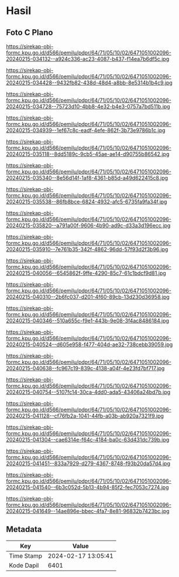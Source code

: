 # Hasil

## Foto C Plano

https://sirekap-obj-formc.kpu.go.id/d566/pemilu/pdpr/64/71/05/10/02/6471051002096-20240215-034132--a924c336-ac23-4087-b437-f14ea7b6df5c.jpg

https://sirekap-obj-formc.kpu.go.id/d566/pemilu/pdpr/64/71/05/10/02/6471051002096-20240215-034428--9432fb82-438d-48d4-a8bb-8e5314b1b4c9.jpg

https://sirekap-obj-formc.kpu.go.id/d566/pemilu/pdpr/64/71/05/10/02/6471051002096-20240215-034728--75723d10-4bb8-4e32-b4e3-0757a7bd511b.jpg

https://sirekap-obj-formc.kpu.go.id/d566/pemilu/pdpr/64/71/05/10/02/6471051002096-20240215-034939--1ef67c8c-eadf-4efe-862f-3b73e9786b1c.jpg

https://sirekap-obj-formc.kpu.go.id/d566/pemilu/pdpr/64/71/05/10/02/6471051002096-20240215-035118--8dd5189c-9cb5-45ae-ae14-d90755b86542.jpg

https://sirekap-obj-formc.kpu.go.id/d566/pemilu/pdpr/64/71/05/10/02/6471051002096-20240215-035340--8e56d14f-1af8-4361-b85d-a49d622415c8.jpg

https://sirekap-obj-formc.kpu.go.id/d566/pemilu/pdpr/64/71/05/10/02/6471051002096-20240215-035538--86fb8bce-6824-4932-afc5-6735fa9fa34f.jpg

https://sirekap-obj-formc.kpu.go.id/d566/pemilu/pdpr/64/71/05/10/02/6471051002096-20240215-035820--a791a00f-9606-4b90-ad9c-d33a3d196ecc.jpg

https://sirekap-obj-formc.kpu.go.id/d566/pemilu/pdpr/64/71/05/10/02/6471051002096-20240215-035910--7e761b35-342f-4862-96dd-57f93d2f3b96.jpg

https://sirekap-obj-formc.kpu.go.id/d566/pemilu/pdpr/64/71/05/10/02/6471051002096-20240215-040056--6545862f-9ffe-4290-85c7-61c1bdcf9d81.jpg

https://sirekap-obj-formc.kpu.go.id/d566/pemilu/pdpr/64/71/05/10/02/6471051002096-20240215-040310--2b6fc037-d201-4f60-89cb-13d230d36958.jpg

https://sirekap-obj-formc.kpu.go.id/d566/pemilu/pdpr/64/71/05/10/02/6471051002096-20240215-040346--510a655c-f9e1-443b-9e08-3f4ac8486184.jpg

https://sirekap-obj-formc.kpu.go.id/d566/pemilu/pdpr/64/71/05/10/02/6471051002096-20240215-040524--d605e958-f477-404d-ae32-738cebb39059.jpg

https://sirekap-obj-formc.kpu.go.id/d566/pemilu/pdpr/64/71/05/10/02/6471051002096-20240215-040638--fc967c19-839c-4138-a04f-4e23fd7bf717.jpg

https://sirekap-obj-formc.kpu.go.id/d566/pemilu/pdpr/64/71/05/10/02/6471051002096-20240215-040754--5107fc14-30ca-4dd0-ada5-43406a24bd7b.jpg

https://sirekap-obj-formc.kpu.go.id/d566/pemilu/pdpr/64/71/05/10/02/6471051002096-20240215-041128--cf76fb2a-1041-44fb-a03b-ab920a7321f9.jpg

https://sirekap-obj-formc.kpu.go.id/d566/pemilu/pdpr/64/71/05/10/02/6471051002096-20240215-041304--cae6314e-f64c-4184-ba0c-63d431dc739b.jpg

https://sirekap-obj-formc.kpu.go.id/d566/pemilu/pdpr/64/71/05/10/02/6471051002096-20240215-041451--833a7929-d279-4367-8748-f93b20da57d4.jpg

https://sirekap-obj-formc.kpu.go.id/d566/pemilu/pdpr/64/71/05/10/02/6471051002096-20240215-041540--6b3c052d-5b13-4b94-85f2-fec7053c7274.jpg

https://sirekap-obj-formc.kpu.go.id/d566/pemilu/pdpr/64/71/05/10/02/6471051002096-20240215-041649--14ae896e-bbec-4fa7-8e81-96832b7423bc.jpg


## Metadata

| Key        | Value               |
| ---------- | ------------------- |
| Time Stamp | 2024-02-17 13:05:41 |
| Kode Dapil | 6401                |




